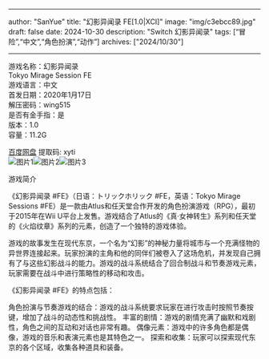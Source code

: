 
---
author: "SanYue"
title: "幻影异闻录 FE[1.0|XCI]"
image: "img/c3ebcc89.jpg"
draft: false
date: 2024-10-30
description: "Switch 幻影异闻录"
tags: [“冒险”,“中文”,“角色扮演”,“动作”]
archives: ["2024/10/30"]

---

游戏名称：幻影异闻录   
Tokyo Mirage Session FE    
游戏语言：中文  
首发日期：2020年1月17日  
解压密码：wing515  
是否有金手指：是  
版本：1.0   
容量：11.2G

[百度网盘](https://pan.baidu.com/s/1yPwHMo6mXEqvO8qbnl8wCg) 提取码: xyti  
![图片1](img/b76bc44e.jpg)![图片2](img/4d33a599.jpg)![图片3](img/4b455de4.jpg)  

游戏简介  

《幻影异闻录 #FE》（日语：トリックホリック #FE，英语：Tokyo Mirage Sessions #FE）是一款由Atlus和任天堂合作开发的角色扮演游戏（RPG），最初于2015年在Wii U平台上发售。游戏结合了Atlus的《真·女神转生》系列和任天堂的《火焰纹章》系列的元素，创造了一个独特的游戏体验。

游戏的故事发生在现代东京，一个名为“幻影”的神秘力量将城市与一个充满怪物的异世界连接起来。玩家扮演的主角和他的同伴们被卷入了这场危机，并发现自己拥有了与这些幻影战斗的能力。游戏的战斗系统结合了回合制战斗和节奏游戏元素，玩家需要在战斗中进行策略性的移动和攻击。

《幻影异闻录 #FE》的特点包括：

角色扮演与节奏游戏的结合：游戏的战斗系统要求玩家在进行攻击时按照节奏按键，增加了战斗的动态性和挑战性。
丰富的剧情：游戏的剧情充满了幽默和戏剧性，角色之间的互动和对话也非常有趣。
偶像元素：游戏中的许多角色都是偶像，游戏的音乐和表演元素也是其特色之一。
探索和收集：玩家可以探索现代东京的各个区域，收集各种道具和装备。
